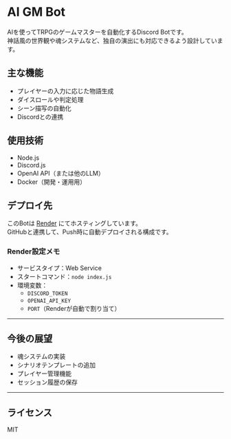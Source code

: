 # AI GM Bot

AIを使ってTRPGのゲームマスターを自動化するDiscord Botです。  
神話風の世界観や魂システムなど、独自の演出にも対応できるよう設計しています。

## 主な機能

- プレイヤーの入力に応じた物語生成
- ダイスロールや判定処理
- シーン描写の自動化
- Discordとの連携

## 使用技術

- Node.js
- Discord.js
- OpenAI API（または他のLLM）
- Docker（開発・運用用）

## デプロイ先

このBotは [Render](https://render.com) にてホスティングしています。  
GitHubと連携して、Push時に自動デプロイされる構成です。

### Render設定メモ

- サービスタイプ：Web Service
- スタートコマンド：`node index.js`
- 環境変数：
  - `DISCORD_TOKEN`
  - `OPENAI_API_KEY`
  - `PORT`（Renderが自動で割り当て）

---

## 今後の展望

- 魂システムの実装
- シナリオテンプレートの追加
- プレイヤー管理機能
- セッション履歴の保存

---

## ライセンス

MIT
